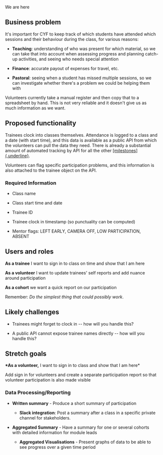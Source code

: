We are here

## Business problem

It's important for CYF to keep track of which students have attended
which sessions and their behaviour during the class, for various
reasons:

- **Teaching**: understanding of who was present for which material,
  so we can take that into account when assessing progress and
  planning catch-up activities, and seeing who needs special attention

- **Finance**: accurate payout of expenses for travel, etc.

- **Pastoral**: seeing when a student has missed multiple sessions, so
  we can investigate whether there's a problem we could be helping
  them with

Volunteers currently take a manual register and then copy that to a
spreadsheet by hand. This is not very reliable and it doesn't give us as
much information as we want.

## Proposed functionality

Trainees clock into classes themselves. Attendance is logged to a class
and a date (with start time), and this data is available as a public API
from which the volunteers can pull the data they need. There is already
a substantial amount of automated tracking by API for all the other
[[milestones]{.underline}](https://docs.codeyourfuture.io/course-processes/running-the-course/assessment/milestones).

Volunteers can flag specific participation problems, and this
information is also attached to the trainee object on the API.

### Required Information

- Class name

- Class start time and date

- Trainee ID

- Trainee clock in timestamp (so punctuality can be computed)

- Mentor flags: LEFT EARLY, CAMERA OFF, LOW PARTICIPATION, ABSENT

## Users and roles

**As a trainee** I want to sign in to class on time and show that I am
here

**As a volunteer** I want to update trainees' self reports and add
nuance around participation

**As a cohort** we want a quick report on our participation

Remember: _Do the simplest thing that could possibly work_.

## Likely challenges

- Trainees might forget to clock in -- how will you handle this?

- A public API cannot expose trainee names directly -- how will you
  handle this?

## Stretch goals

**\*As a volunteer,** I want to sign in to class and show that I am here\*

Add sign in for volunteers and create a separate participation report so
that volunteer participation is also made visible

### Data Processing/Reporting

- **Written summary** - Produce a short summary of participation

  - **Slack integration**: Post a summary after a class in a
    specific private channel for stakeholders.

- **Aggregated Summary** - Have a summary for one or several cohorts
  with detailed information for module leads

  - **Aggregated Visualisations** - Present graphs of data to be
    able to see progress over a given time period
